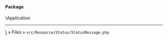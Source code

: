 ## 

#### Package
\Application













***
[\\](Home) » Files » `src/Resource/Status/StatusMessage.php`